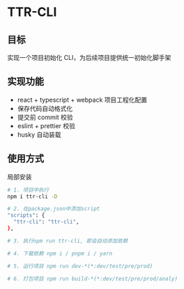 # TTR-CLI

## 目标

实现一个项目初始化 CLI，为后续项目提供统一初始化脚手架

## 实现功能

- react + typescript + webpack 项目工程化配置
- 保存代码自动格式化
- 提交前 commit 校验
- eslint + prettier 校验
- husky 自动装载

## 使用方式

局部安装

```BASH
# 1. 项目中执行
npm i ttr-cli -D

# 2. 在package.json中添加script
"scripts": {
  "ttr-cli": "ttr-cli",
},

# 3. 执行npm run ttr-cli, 即会自动添加依赖

# 4. 下载依赖 npm i / pnpm i / yarn

# 5. 运行项目 npm run dev-*(*:dev/test/pre/prod)

# 6. 打包项目 npm run build-*(*:dev/test/pre/prod/analy)
```

